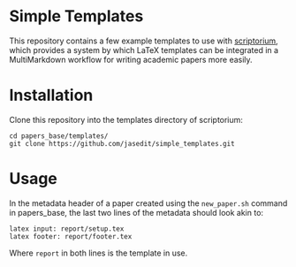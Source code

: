 # Simple Templates

This repository contains a few example templates to use with [scriptorium](https://github.com/jasedit/scriptorium), which provides a system by which LaTeX templates can be integrated in a MultiMarkdown workflow for writing academic papers more easily.

# Installation

Clone this repository into the templates directory of scriptorium:

```
cd papers_base/templates/
git clone https://github.com/jasedit/simple_templates.git
```

# Usage

In the metadata header of a paper created using the `new_paper.sh` command in papers_base, the last two lines of the metadata should look akin to:

```
latex input: report/setup.tex
latex footer: report/footer.tex
```

Where `report` in both lines is the template in use.
